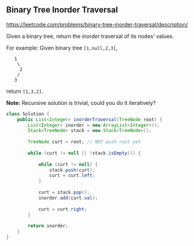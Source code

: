 ## Binary Tree Inorder Traversal

https://leetcode.com/problems/binary-tree-inorder-traversal/description/

Given a binary tree, return the *inorder* traversal of its nodes' values.

For example:
Given binary tree `[1,null,2,3]`,

```
   1
    \
     2
    /
   3

```

return `[1,3,2]`.

**Note:** Recursive solution is trivial, could you do it iteratively?



```java
class Solution {
    public List<Integer> inorderTraversal(TreeNode root) {
        List<Integer> inorder = new ArrayList<Integer>();
        Stack<TreeNode> stack = new Stack<TreeNode>();
        
        TreeNode curt = root; // NOT push root yet
        
        while (curt != null || !stack.isEmpty()) { 
            
            while (curt != null) {
                stack.push(curt);
                curt = curt.left;
            }
            
            curt = stack.pop();            
            inorder.add(curt.val);
            
            curt = curt.right;
        }
        
        return inorder;
    }
}



```

